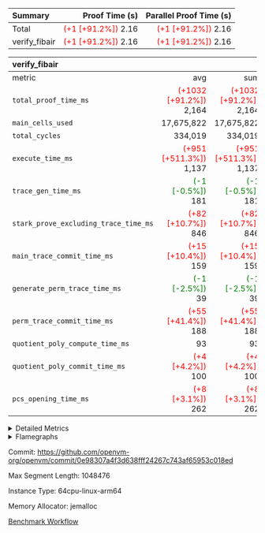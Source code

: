 | Summary | Proof Time (s) | Parallel Proof Time (s) |
|:---|---:|---:|
| Total | <span style='color: red'>(+1 [+91.2%])</span> 2.16 | <span style='color: red'>(+1 [+91.2%])</span> 2.16 |
| verify_fibair | <span style='color: red'>(+1 [+91.2%])</span> 2.16 | <span style='color: red'>(+1 [+91.2%])</span> 2.16 |


| verify_fibair |||||
|:---|---:|---:|---:|---:|
|metric|avg|sum|max|min|
| `total_proof_time_ms ` | <span style='color: red'>(+1032 [+91.2%])</span> 2,164 | <span style='color: red'>(+1032 [+91.2%])</span> 2,164 | <span style='color: red'>(+1032 [+91.2%])</span> 2,164 | <span style='color: red'>(+1032 [+91.2%])</span> 2,164 |
| `main_cells_used     ` |  17,675,822 |  17,675,822 |  17,675,822 |  17,675,822 |
| `total_cycles        ` |  334,019 |  334,019 |  334,019 |  334,019 |
| `execute_time_ms     ` | <span style='color: red'>(+951 [+511.3%])</span> 1,137 | <span style='color: red'>(+951 [+511.3%])</span> 1,137 | <span style='color: red'>(+951 [+511.3%])</span> 1,137 | <span style='color: red'>(+951 [+511.3%])</span> 1,137 |
| `trace_gen_time_ms   ` | <span style='color: green'>(-1 [-0.5%])</span> 181 | <span style='color: green'>(-1 [-0.5%])</span> 181 | <span style='color: green'>(-1 [-0.5%])</span> 181 | <span style='color: green'>(-1 [-0.5%])</span> 181 |
| `stark_prove_excluding_trace_time_ms` | <span style='color: red'>(+82 [+10.7%])</span> 846 | <span style='color: red'>(+82 [+10.7%])</span> 846 | <span style='color: red'>(+82 [+10.7%])</span> 846 | <span style='color: red'>(+82 [+10.7%])</span> 846 |
| `main_trace_commit_time_ms` | <span style='color: red'>(+15 [+10.4%])</span> 159 | <span style='color: red'>(+15 [+10.4%])</span> 159 | <span style='color: red'>(+15 [+10.4%])</span> 159 | <span style='color: red'>(+15 [+10.4%])</span> 159 |
| `generate_perm_trace_time_ms` | <span style='color: green'>(-1 [-2.5%])</span> 39 | <span style='color: green'>(-1 [-2.5%])</span> 39 | <span style='color: green'>(-1 [-2.5%])</span> 39 | <span style='color: green'>(-1 [-2.5%])</span> 39 |
| `perm_trace_commit_time_ms` | <span style='color: red'>(+55 [+41.4%])</span> 188 | <span style='color: red'>(+55 [+41.4%])</span> 188 | <span style='color: red'>(+55 [+41.4%])</span> 188 | <span style='color: red'>(+55 [+41.4%])</span> 188 |
| `quotient_poly_compute_time_ms` |  93 |  93 |  93 |  93 |
| `quotient_poly_commit_time_ms` | <span style='color: red'>(+4 [+4.2%])</span> 100 | <span style='color: red'>(+4 [+4.2%])</span> 100 | <span style='color: red'>(+4 [+4.2%])</span> 100 | <span style='color: red'>(+4 [+4.2%])</span> 100 |
| `pcs_opening_time_ms ` | <span style='color: red'>(+8 [+3.1%])</span> 262 | <span style='color: red'>(+8 [+3.1%])</span> 262 | <span style='color: red'>(+8 [+3.1%])</span> 262 | <span style='color: red'>(+8 [+3.1%])</span> 262 |



<details>
<summary>Detailed Metrics</summary>

|  | verify_program_compile_ms | total_cells | stark_prove_excluding_trace_time_ms | quotient_poly_compute_time_ms | quotient_poly_commit_time_ms | perm_trace_commit_time_ms | pcs_opening_time_ms | main_trace_commit_time_ms |
| --- | --- | --- | --- | --- | --- | --- | --- |
|  | 7 | 65,536 | 35 | 1 | 6 | 0 | 20 | 7 | 

| air_name | rows | quotient_deg | main_cols | interactions | constraints | cells |
| --- | --- | --- | --- | --- | --- | --- |
| AccessAdapterAir<2> |  | 2 |  | 5 | 12 |  | 
| AccessAdapterAir<4> |  | 2 |  | 5 | 12 |  | 
| AccessAdapterAir<8> |  | 2 |  | 5 | 12 |  | 
| FibonacciAir | 32,768 | 1 | 2 |  | 5 | 65,536 | 
| FriReducedOpeningAir |  | 2 |  | 39 | 71 |  | 
| JalRangeCheckAir |  | 2 |  | 9 | 14 |  | 
| NativePoseidon2Air<BabyBearParameters>, 1> |  | 2 |  | 136 | 572 |  | 
| PhantomAir |  | 2 |  | 3 | 5 |  | 
| ProgramAir |  | 1 |  | 1 | 4 |  | 
| VariableRangeCheckerAir |  | 1 |  | 1 | 4 |  | 
| VmAirWrapper<AluNativeAdapterAir, FieldArithmeticCoreAir> |  | 2 |  | 15 | 27 |  | 
| VmAirWrapper<BranchNativeAdapterAir, BranchEqualCoreAir<1> |  | 2 |  | 11 | 25 |  | 
| VmAirWrapper<NativeAdapterAir<2, 0>, PublicValuesCoreAir> |  | 2 |  | 11 | 29 |  | 
| VmAirWrapper<NativeLoadStoreAdapterAir<1>, NativeLoadStoreCoreAir<1> |  | 2 |  | 15 | 20 |  | 
| VmAirWrapper<NativeLoadStoreAdapterAir<4>, NativeLoadStoreCoreAir<4> |  | 2 |  | 15 | 20 |  | 
| VmAirWrapper<NativeVectorizedAdapterAir<4>, FieldExtensionCoreAir> |  | 2 |  | 15 | 27 |  | 
| VmConnectorAir |  | 2 |  | 5 | 11 |  | 
| VolatileBoundaryAir |  | 2 |  | 7 | 19 |  | 

| group | trace_gen_time_ms | total_proof_time_ms | total_cycles | total_cells | stark_prove_excluding_trace_time_ms | quotient_poly_compute_time_ms | quotient_poly_commit_time_ms | perm_trace_commit_time_ms | pcs_opening_time_ms | main_trace_commit_time_ms | main_cells_used | generate_perm_trace_time_ms | execute_time_ms |
| --- | --- | --- | --- | --- | --- | --- | --- | --- | --- | --- | --- | --- | --- |
| verify_fibair | 181 | 2,164 | 334,019 | 62,474,410 | 846 | 93 | 100 | 188 | 262 | 159 | 17,675,822 | 39 | 1,137 | 

| group | air_name | rows | prep_cols | perm_cols | main_cols | cells |
| --- | --- | --- | --- | --- | --- | --- |
| verify_fibair | AccessAdapterAir<2> | 131,072 |  | 16 | 11 | 3,538,944 | 
| verify_fibair | AccessAdapterAir<4> | 65,536 |  | 16 | 13 | 1,900,544 | 
| verify_fibair | AccessAdapterAir<8> | 128 |  | 16 | 17 | 4,224 | 
| verify_fibair | FriReducedOpeningAir | 2,048 |  | 84 | 27 | 227,328 | 
| verify_fibair | JalRangeCheckAir | 32,768 |  | 28 | 12 | 1,310,720 | 
| verify_fibair | NativePoseidon2Air<BabyBearParameters>, 1> | 32,768 |  | 312 | 398 | 23,265,280 | 
| verify_fibair | PhantomAir | 16,384 |  | 12 | 6 | 294,912 | 
| verify_fibair | ProgramAir | 8,192 |  | 8 | 10 | 147,456 | 
| verify_fibair | VariableRangeCheckerAir | 262,144 | 2 | 8 | 1 | 2,359,296 | 
| verify_fibair | VmAirWrapper<AluNativeAdapterAir, FieldArithmeticCoreAir> | 262,144 |  | 36 | 29 | 17,039,360 | 
| verify_fibair | VmAirWrapper<BranchNativeAdapterAir, BranchEqualCoreAir<1> | 32,768 |  | 28 | 23 | 1,671,168 | 
| verify_fibair | VmAirWrapper<NativeLoadStoreAdapterAir<1>, NativeLoadStoreCoreAir<1> | 65,536 |  | 40 | 21 | 3,997,696 | 
| verify_fibair | VmAirWrapper<NativeLoadStoreAdapterAir<4>, NativeLoadStoreCoreAir<4> | 32,768 |  | 40 | 27 | 2,195,456 | 
| verify_fibair | VmAirWrapper<NativeVectorizedAdapterAir<4>, FieldExtensionCoreAir> | 32,768 |  | 36 | 38 | 2,424,832 | 
| verify_fibair | VmConnectorAir | 2 | 1 | 16 | 5 | 42 | 
| verify_fibair | VolatileBoundaryAir | 65,536 |  | 20 | 12 | 2,097,152 | 

| group | air_name | dsl_ir | opcode | cells_used |
| --- | --- | --- | --- | --- |
| verify_fibair | <AluNativeAdapterAir,FieldArithmeticCoreAir> |  | ADD | 29 | 
| verify_fibair | <AluNativeAdapterAir,FieldArithmeticCoreAir> | AddEFFI | ADD | 19,952 | 
| verify_fibair | <AluNativeAdapterAir,FieldArithmeticCoreAir> | AddEI | ADD | 553,436 | 
| verify_fibair | <AluNativeAdapterAir,FieldArithmeticCoreAir> | AddF | ADD | 106,575 | 
| verify_fibair | <AluNativeAdapterAir,FieldArithmeticCoreAir> | AddFI | ADD | 104,632 | 
| verify_fibair | <AluNativeAdapterAir,FieldArithmeticCoreAir> | AddV | ADD | 124,671 | 
| verify_fibair | <AluNativeAdapterAir,FieldArithmeticCoreAir> | AddVI | ADD | 482,357 | 
| verify_fibair | <AluNativeAdapterAir,FieldArithmeticCoreAir> | Alloc | ADD | 604,186 | 
| verify_fibair | <AluNativeAdapterAir,FieldArithmeticCoreAir> | Alloc | MUL | 185,339 | 
| verify_fibair | <AluNativeAdapterAir,FieldArithmeticCoreAir> | CastFV | ADD | 3,045 | 
| verify_fibair | <AluNativeAdapterAir,FieldArithmeticCoreAir> | DivEIN | ADD | 116 | 
| verify_fibair | <AluNativeAdapterAir,FieldArithmeticCoreAir> | DivF | DIV | 46,400 | 
| verify_fibair | <AluNativeAdapterAir,FieldArithmeticCoreAir> | DivFIN | DIV | 87 | 
| verify_fibair | <AluNativeAdapterAir,FieldArithmeticCoreAir> | ImmE | ADD | 58,348 | 
| verify_fibair | <AluNativeAdapterAir,FieldArithmeticCoreAir> | ImmF | ADD | 112,578 | 
| verify_fibair | <AluNativeAdapterAir,FieldArithmeticCoreAir> | ImmV | ADD | 238,351 | 
| verify_fibair | <AluNativeAdapterAir,FieldArithmeticCoreAir> | LoadE | ADD | 142,100 | 
| verify_fibair | <AluNativeAdapterAir,FieldArithmeticCoreAir> | LoadE | MUL | 142,100 | 
| verify_fibair | <AluNativeAdapterAir,FieldArithmeticCoreAir> | LoadF | ADD | 9,309 | 
| verify_fibair | <AluNativeAdapterAir,FieldArithmeticCoreAir> | LoadF | MUL | 580 | 
| verify_fibair | <AluNativeAdapterAir,FieldArithmeticCoreAir> | LoadHeapPtr | ADD | 29 | 
| verify_fibair | <AluNativeAdapterAir,FieldArithmeticCoreAir> | LoadV | ADD | 222,198 | 
| verify_fibair | <AluNativeAdapterAir,FieldArithmeticCoreAir> | LoadV | MUL | 178,466 | 
| verify_fibair | <AluNativeAdapterAir,FieldArithmeticCoreAir> | MulEF | MUL | 174,232 | 
| verify_fibair | <AluNativeAdapterAir,FieldArithmeticCoreAir> | MulEI | ADD | 8,932 | 
| verify_fibair | <AluNativeAdapterAir,FieldArithmeticCoreAir> | MulF | MUL | 280,111 | 
| verify_fibair | <AluNativeAdapterAir,FieldArithmeticCoreAir> | MulFI | MUL | 94,424 | 
| verify_fibair | <AluNativeAdapterAir,FieldArithmeticCoreAir> | MulV | MUL | 783 | 
| verify_fibair | <AluNativeAdapterAir,FieldArithmeticCoreAir> | MulVI | MUL | 21,286 | 
| verify_fibair | <AluNativeAdapterAir,FieldArithmeticCoreAir> | StoreE | ADD | 55,100 | 
| verify_fibair | <AluNativeAdapterAir,FieldArithmeticCoreAir> | StoreE | MUL | 55,100 | 
| verify_fibair | <AluNativeAdapterAir,FieldArithmeticCoreAir> | StoreF | ADD | 754 | 
| verify_fibair | <AluNativeAdapterAir,FieldArithmeticCoreAir> | StoreF | MUL | 290 | 
| verify_fibair | <AluNativeAdapterAir,FieldArithmeticCoreAir> | StoreHeapPtr | ADD | 29 | 
| verify_fibair | <AluNativeAdapterAir,FieldArithmeticCoreAir> | StoreV | ADD | 45,501 | 
| verify_fibair | <AluNativeAdapterAir,FieldArithmeticCoreAir> | StoreV | MUL | 1,392 | 
| verify_fibair | <AluNativeAdapterAir,FieldArithmeticCoreAir> | SubEF | ADD | 26,535 | 
| verify_fibair | <AluNativeAdapterAir,FieldArithmeticCoreAir> | SubEF | SUB | 8,845 | 
| verify_fibair | <AluNativeAdapterAir,FieldArithmeticCoreAir> | SubEI | ADD | 232 | 
| verify_fibair | <AluNativeAdapterAir,FieldArithmeticCoreAir> | SubFI | SUB | 94,395 | 
| verify_fibair | <AluNativeAdapterAir,FieldArithmeticCoreAir> | SubV | SUB | 105,183 | 
| verify_fibair | <AluNativeAdapterAir,FieldArithmeticCoreAir> | SubVI | SUB | 48,517 | 
| verify_fibair | <AluNativeAdapterAir,FieldArithmeticCoreAir> | SubVIN | SUB | 43,500 | 
| verify_fibair | <AluNativeAdapterAir,FieldArithmeticCoreAir> | UnsafeCastVF | ADD | 203 | 
| verify_fibair | <AluNativeAdapterAir,FieldArithmeticCoreAir> | ZipFor | ADD | 674,337 | 
| verify_fibair | <BranchNativeAdapterAir,BranchEqualCoreAir<1>> | AssertEqE | BNE | 9,292 | 
| verify_fibair | <BranchNativeAdapterAir,BranchEqualCoreAir<1>> | AssertEqEI | BNE | 92 | 
| verify_fibair | <BranchNativeAdapterAir,BranchEqualCoreAir<1>> | AssertEqF | BNE | 77,280 | 
| verify_fibair | <BranchNativeAdapterAir,BranchEqualCoreAir<1>> | AssertEqV | BNE | 9,637 | 
| verify_fibair | <BranchNativeAdapterAir,BranchEqualCoreAir<1>> | AssertEqVI | BNE | 598 | 
| verify_fibair | <BranchNativeAdapterAir,BranchEqualCoreAir<1>> | IfEq | BNE | 8,326 | 
| verify_fibair | <BranchNativeAdapterAir,BranchEqualCoreAir<1>> | IfEqI | BNE | 149,017 | 
| verify_fibair | <BranchNativeAdapterAir,BranchEqualCoreAir<1>> | IfNe | BEQ | 4,715 | 
| verify_fibair | <BranchNativeAdapterAir,BranchEqualCoreAir<1>> | IfNeI | BEQ | 69 | 
| verify_fibair | <BranchNativeAdapterAir,BranchEqualCoreAir<1>> | ZipFor | BNE | 450,662 | 
| verify_fibair | <NativeLoadStoreAdapterAir<1>,NativeLoadStoreCoreAir<1>> | LoadF | LOADW | 122,850 | 
| verify_fibair | <NativeLoadStoreAdapterAir<1>,NativeLoadStoreCoreAir<1>> | LoadV | LOADW | 481,908 | 
| verify_fibair | <NativeLoadStoreAdapterAir<1>,NativeLoadStoreCoreAir<1>> | StoreF | STOREW | 40,089 | 
| verify_fibair | <NativeLoadStoreAdapterAir<1>,NativeLoadStoreCoreAir<1>> | StoreHintWord | HINT_STOREW | 282,681 | 
| verify_fibair | <NativeLoadStoreAdapterAir<1>,NativeLoadStoreCoreAir<1>> | StoreV | STOREW | 218,463 | 
| verify_fibair | <NativeLoadStoreAdapterAir<4>,NativeLoadStoreCoreAir<4>> | LoadE | LOADW | 267,678 | 
| verify_fibair | <NativeLoadStoreAdapterAir<4>,NativeLoadStoreCoreAir<4>> | StoreE | STOREW | 325,431 | 
| verify_fibair | <NativeVectorizedAdapterAir<4>,FieldExtensionCoreAir> | AddE | FE4ADD | 127,794 | 
| verify_fibair | <NativeVectorizedAdapterAir<4>,FieldExtensionCoreAir> | DivE | BBE4DIV | 68,476 | 
| verify_fibair | <NativeVectorizedAdapterAir<4>,FieldExtensionCoreAir> | DivEIN | BBE4DIV | 38 | 
| verify_fibair | <NativeVectorizedAdapterAir<4>,FieldExtensionCoreAir> | MulE | BBE4MUL | 260,756 | 
| verify_fibair | <NativeVectorizedAdapterAir<4>,FieldExtensionCoreAir> | MulEI | BBE4MUL | 2,926 | 
| verify_fibair | <NativeVectorizedAdapterAir<4>,FieldExtensionCoreAir> | SubE | FE4SUB | 171,076 | 
| verify_fibair | FriReducedOpeningAir | FriReducedOpening | FRI_REDUCED_OPENING | 37,800 | 
| verify_fibair | JalRangeCheck |  | JAL | 12 | 
| verify_fibair | JalRangeCheck | Alloc | RANGE_CHECK | 201,696 | 
| verify_fibair | JalRangeCheck | IfEqI | JAL | 37,620 | 
| verify_fibair | JalRangeCheck | IfNe | JAL | 24 | 
| verify_fibair | JalRangeCheck | ZipFor | JAL | 33,384 | 
| verify_fibair | PhantomAir | HintBitsF | PHANTOM | 630 | 
| verify_fibair | PhantomAir | HintFelt | PHANTOM | 49,536 | 
| verify_fibair | PhantomAir | HintInputVec | PHANTOM | 36 | 
| verify_fibair | PhantomAir | HintLoad | PHANTOM | 11,400 | 
| verify_fibair | VerifyBatchAir | Poseidon2PermuteBabyBear | PERM_POS2 | 14,726 | 
| verify_fibair | VerifyBatchAir | VerifyBatchExt | VERIFY_BATCH | 5,970,000 | 
| verify_fibair | VerifyBatchAir | VerifyBatchFelt | VERIFY_BATCH | 1,432,800 | 

| group | chip_name | rows_used |
| --- | --- | --- |
| verify_fibair | <AluNativeAdapterAir,FieldArithmeticCoreAir> | 174,986 | 
| verify_fibair | <BranchNativeAdapterAir,BranchEqualCoreAir<1>> | 30,856 | 
| verify_fibair | <NativeLoadStoreAdapterAir<1>,NativeLoadStoreCoreAir<1>> | 54,571 | 
| verify_fibair | <NativeLoadStoreAdapterAir<4>,NativeLoadStoreCoreAir<4>> | 21,967 | 
| verify_fibair | <NativeVectorizedAdapterAir<4>,FieldExtensionCoreAir> | 16,607 | 
| verify_fibair | AccessAdapter<2> | 70,960 | 
| verify_fibair | AccessAdapter<4> | 33,980 | 
| verify_fibair | AccessAdapter<8> | 110 | 
| verify_fibair | Boundary | 42,295 | 
| verify_fibair | FriReducedOpeningAir | 1,400 | 
| verify_fibair | JalRangeCheck | 22,728 | 
| verify_fibair | PhantomAir | 10,267 | 
| verify_fibair | ProgramChip | 6,994 | 
| verify_fibair | VariableRangeCheckerAir | 262,144 | 
| verify_fibair | VerifyBatchAir | 18,637 | 
| verify_fibair | VmConnectorAir | 2 | 

| group | dsl_ir | opcode | frequency |
| --- | --- | --- | --- |
| verify_fibair |  | ADD | 2 | 
| verify_fibair |  | JAL | 1 | 
| verify_fibair | AddE | FE4ADD | 3,363 | 
| verify_fibair | AddEFFI | ADD | 688 | 
| verify_fibair | AddEI | ADD | 19,084 | 
| verify_fibair | AddF | ADD | 3,675 | 
| verify_fibair | AddFI | ADD | 3,608 | 
| verify_fibair | AddV | ADD | 4,299 | 
| verify_fibair | AddVI | ADD | 16,633 | 
| verify_fibair | Alloc | ADD | 20,834 | 
| verify_fibair | Alloc | MUL | 6,391 | 
| verify_fibair | Alloc | RANGE_CHECK | 16,808 | 
| verify_fibair | AssertEqE | BNE | 404 | 
| verify_fibair | AssertEqEI | BNE | 4 | 
| verify_fibair | AssertEqF | BNE | 3,360 | 
| verify_fibair | AssertEqV | BNE | 419 | 
| verify_fibair | AssertEqVI | BNE | 26 | 
| verify_fibair | CastFV | ADD | 105 | 
| verify_fibair | DivE | BBE4DIV | 1,802 | 
| verify_fibair | DivEIN | ADD | 4 | 
| verify_fibair | DivEIN | BBE4DIV | 1 | 
| verify_fibair | DivF | DIV | 1,600 | 
| verify_fibair | DivFIN | DIV | 3 | 
| verify_fibair | FriReducedOpening | FRI_REDUCED_OPENING | 300 | 
| verify_fibair | HintBitsF | PHANTOM | 105 | 
| verify_fibair | HintFelt | PHANTOM | 8,256 | 
| verify_fibair | HintInputVec | PHANTOM | 6 | 
| verify_fibair | HintLoad | PHANTOM | 1,900 | 
| verify_fibair | IfEq | BNE | 362 | 
| verify_fibair | IfEqI | BNE | 6,479 | 
| verify_fibair | IfEqI | JAL | 3,135 | 
| verify_fibair | IfNe | BEQ | 205 | 
| verify_fibair | IfNe | JAL | 2 | 
| verify_fibair | IfNeI | BEQ | 3 | 
| verify_fibair | ImmE | ADD | 2,012 | 
| verify_fibair | ImmF | ADD | 3,882 | 
| verify_fibair | ImmV | ADD | 8,219 | 
| verify_fibair | LoadE | ADD | 4,900 | 
| verify_fibair | LoadE | LOADW | 9,914 | 
| verify_fibair | LoadE | MUL | 4,900 | 
| verify_fibair | LoadF | ADD | 321 | 
| verify_fibair | LoadF | LOADW | 5,850 | 
| verify_fibair | LoadF | MUL | 20 | 
| verify_fibair | LoadHeapPtr | ADD | 1 | 
| verify_fibair | LoadV | ADD | 7,662 | 
| verify_fibair | LoadV | LOADW | 22,948 | 
| verify_fibair | LoadV | MUL | 6,154 | 
| verify_fibair | MulE | BBE4MUL | 6,862 | 
| verify_fibair | MulEF | MUL | 6,008 | 
| verify_fibair | MulEI | ADD | 308 | 
| verify_fibair | MulEI | BBE4MUL | 77 | 
| verify_fibair | MulF | MUL | 9,659 | 
| verify_fibair | MulFI | MUL | 3,256 | 
| verify_fibair | MulV | MUL | 27 | 
| verify_fibair | MulVI | MUL | 734 | 
| verify_fibair | Poseidon2PermuteBabyBear | PERM_POS2 | 37 | 
| verify_fibair | StoreE | ADD | 1,900 | 
| verify_fibair | StoreE | MUL | 1,900 | 
| verify_fibair | StoreE | STOREW | 12,053 | 
| verify_fibair | StoreF | ADD | 26 | 
| verify_fibair | StoreF | MUL | 10 | 
| verify_fibair | StoreF | STOREW | 1,909 | 
| verify_fibair | StoreHeapPtr | ADD | 1 | 
| verify_fibair | StoreHintWord | HINT_STOREW | 13,461 | 
| verify_fibair | StoreV | ADD | 1,569 | 
| verify_fibair | StoreV | MUL | 48 | 
| verify_fibair | StoreV | STOREW | 10,403 | 
| verify_fibair | SubE | FE4SUB | 4,502 | 
| verify_fibair | SubEF | ADD | 915 | 
| verify_fibair | SubEF | SUB | 305 | 
| verify_fibair | SubEI | ADD | 8 | 
| verify_fibair | SubFI | SUB | 3,255 | 
| verify_fibair | SubV | SUB | 3,627 | 
| verify_fibair | SubVI | SUB | 1,673 | 
| verify_fibair | SubVIN | SUB | 1,500 | 
| verify_fibair | UnsafeCastVF | ADD | 7 | 
| verify_fibair | VerifyBatchExt | VERIFY_BATCH | 1,500 | 
| verify_fibair | VerifyBatchFelt | VERIFY_BATCH | 200 | 
| verify_fibair | ZipFor | ADD | 23,253 | 
| verify_fibair | ZipFor | BNE | 19,594 | 
| verify_fibair | ZipFor | JAL | 2,782 | 

| group | trace_height_constraint | weighted_sum | threshold |
| --- | --- | --- | --- |
| verify_fibair | 0 | 1,085,444 | 2,013,265,921 | 
| verify_fibair | 1 | 5,411,200 | 2,013,265,921 | 
| verify_fibair | 2 | 542,722 | 2,013,265,921 | 
| verify_fibair | 3 | 5,476,612 | 2,013,265,921 | 
| verify_fibair | 4 | 65,536 | 2,013,265,921 | 
| verify_fibair | 5 | 12,851,850 | 2,013,265,921 | 

| trace_height_constraint | threshold |
| --- | --- |
| 0 | 2,013,265,921 | 

</details>


<details>
<summary>Flamegraphs</summary>

[![](https://openvm-public-data-sandbox-us-east-1.s3.us-east-1.amazonaws.com/benchmark/github/flamegraphs/verify_fibair-0e98307a4f3d638fff24267c743af65953c018ed/verify_fibair-verify_fibair.dsl_ir.opcode.air_name.cells_used.reverse.svg)](https://openvm-public-data-sandbox-us-east-1.s3.us-east-1.amazonaws.com/benchmark/github/flamegraphs/verify_fibair-0e98307a4f3d638fff24267c743af65953c018ed/verify_fibair-verify_fibair.dsl_ir.opcode.air_name.cells_used.reverse.svg)
[![](https://openvm-public-data-sandbox-us-east-1.s3.us-east-1.amazonaws.com/benchmark/github/flamegraphs/verify_fibair-0e98307a4f3d638fff24267c743af65953c018ed/verify_fibair-verify_fibair.dsl_ir.opcode.air_name.cells_used.svg)](https://openvm-public-data-sandbox-us-east-1.s3.us-east-1.amazonaws.com/benchmark/github/flamegraphs/verify_fibair-0e98307a4f3d638fff24267c743af65953c018ed/verify_fibair-verify_fibair.dsl_ir.opcode.air_name.cells_used.svg)
[![](https://openvm-public-data-sandbox-us-east-1.s3.us-east-1.amazonaws.com/benchmark/github/flamegraphs/verify_fibair-0e98307a4f3d638fff24267c743af65953c018ed/verify_fibair-verify_fibair.dsl_ir.opcode.frequency.reverse.svg)](https://openvm-public-data-sandbox-us-east-1.s3.us-east-1.amazonaws.com/benchmark/github/flamegraphs/verify_fibair-0e98307a4f3d638fff24267c743af65953c018ed/verify_fibair-verify_fibair.dsl_ir.opcode.frequency.reverse.svg)
[![](https://openvm-public-data-sandbox-us-east-1.s3.us-east-1.amazonaws.com/benchmark/github/flamegraphs/verify_fibair-0e98307a4f3d638fff24267c743af65953c018ed/verify_fibair-verify_fibair.dsl_ir.opcode.frequency.svg)](https://openvm-public-data-sandbox-us-east-1.s3.us-east-1.amazonaws.com/benchmark/github/flamegraphs/verify_fibair-0e98307a4f3d638fff24267c743af65953c018ed/verify_fibair-verify_fibair.dsl_ir.opcode.frequency.svg)

</details>

Commit: https://github.com/openvm-org/openvm/commit/0e98307a4f3d638fff24267c743af65953c018ed

Max Segment Length: 1048476

Instance Type: 64cpu-linux-arm64

Memory Allocator: jemalloc

[Benchmark Workflow](https://github.com/openvm-org/openvm/actions/runs/15246662026)

